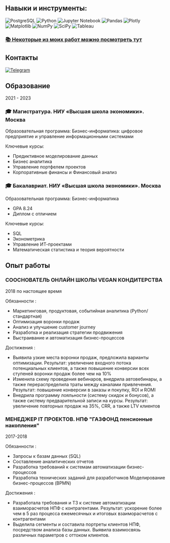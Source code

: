 ## Навыки и инструменты: 

![PostgreSQL](https://img.shields.io/badge/postgres-%23316192.svg?style=for-the-badge&logo=postgresql&logoColor=white) ![Python](https://img.shields.io/badge/python-3670A0?style=for-the-badge&logo=python&logoColor=ffdd54) ![Jupyter Notebook](https://img.shields.io/badge/jupyter-%23FA0F00.svg?style=for-the-badge&logo=jupyter&logoColor=white) ![Pandas](https://img.shields.io/badge/pandas-%23150458.svg?style=for-the-badge&logo=pandas&logoColor=white)
![Plotly](https://img.shields.io/badge/Plotly-%233F4F75.svg?style=for-the-badge&logo=plotly&logoColor=white) ![Matplotlib](https://img.shields.io/badge/Matplotlib-%23ffffff.svg?style=for-the-badge&logo=Matplotlib&logoColor=black) ![NumPy](https://img.shields.io/badge/numpy-%23013243.svg?style=for-the-badge&logo=numpy&logoColor=white) ![SciPy](https://img.shields.io/badge/SciPy-%230C55A5.svg?style=for-the-badge&logo=scipy&logoColor=%white) ![Tableau](https://camo.githubusercontent.com/1b1a1740cefbf2af3fa3573461dfaa66f314a9c10671d00293060d455e1659a3/68747470733a2f2f696d672e736869656c64732e696f2f62616467652f5461626c6561752d4539373632373f7374796c653d666f722d7468652d6261646765266c6f676f3d5461626c656175266c6f676f436f6c6f723d7768697465)      

### [📚 Некоторые из моих работ можно посмотреть тут](https://github.com/natellaful/Portfolio) 

## Контакты
[![Telegram](https://img.shields.io/badge/Telegram-2CA5E0?style=for-the-badge&logo=telegram&logoColor=white)](https://t.me/natella_bor)

## Образование

2021 - 2023

### 🎓 Магистратура. НИУ «Высшая школа экономики». Москва 

Образовательная программа: Бизнес-информатика: цифровое предприятие и управление информационными системами

Ключевые курсы:
- Предиктивное моделирование данных
- Бизнес аналитика
- Управление портфелем проектов
- Корпоративные финансы и Финансовый анализ

### 🎓 Бакалавриат. НИУ «Высшая школа экономики». Москва 

Образовательная программа: Бизнес-информатика
- GPA 8.24
- Диплом с отличием

Ключевые курсы:
- SQL
- Эконометрика
- Управление ИТ-проектами
- Математическая статистика и теория вероятности

## Опыт работы

### **СООСНОВАТЕЛЬ ОНЛАЙН ШКОЛЫ VEGAN КОНДИТЕРСТВА** 

2018 по настоящее время

Обязанности :
- Маркетинговая, продуктовая, событийная аналитика (Python/ стандартная) 
- Оптимизация воронки продаж
- Анализ и улучшение customer journey
- Разработка и реализация стратегии продвижения
- Выстраивание и автоматизация бизнес-процессов

Достижения :
- Выявила узкие места воронки продаж, предложила варианты оптимизации. Результат: увеличение входного потока потенциальных клиентов, а также повышение конверсии всех ступеней воронки продаж более чем на 10%
- Изменила схему проведения вебинаров, внедрила автовебинары, а также перераспределила траты между каналами привлечения. Результат: повышение конверсии в заказы и покупку, ROI и ROMI
- Внедрила программу лояльности (систему скидок и бонусов), а также систему предварительной записи на курсы. Результат: увеличение повторных продаж на 35%, CRR, а также LTV клиентов

### МЕНЕДЖЕР IT ПРОЕКТОВ. НПФ "ГАЗФОНД пенсионные накопления"

2017-2018

Обязанности :
- Запросы к базам данных (SQL)
- Составление аналитических отчетов
- Разработка требований к системам автоматизации бизнес- процессов
- Разработка технических заданий для разработчиков Моделирование бизнес-процессов (BPMN)

Достижения :
- Разработала требования и ТЗ к системе автоматизации взаиморасчетов НПФ с контрагентами. Результат: ускорение более чем в 5 раз процесса ежемесячных и итоговых взаиморасчетов с контрагентами
- Выделила сегменты и составила портреты клиентов НПФ, посредством анализа базы данных. Выявила взаимосвязь различных параметров с оттоком клиентов.
<!--
**natellaful/natellaful** is a ✨ _special_ ✨ repository because its `README.md` (this file) appears on your GitHub profile.

Here are some ideas to get you started:

- 🔭 I’m currently working on ...
- 🌱 I’m currently learning ...
- 👯 I’m looking to collaborate on ...
- 🤔 I’m looking for help with ...
- 💬 Ask me about ...
- 📫 How to reach me: ...
- 😄 Pronouns: ...
- ⚡ Fun fact: ...
-->
